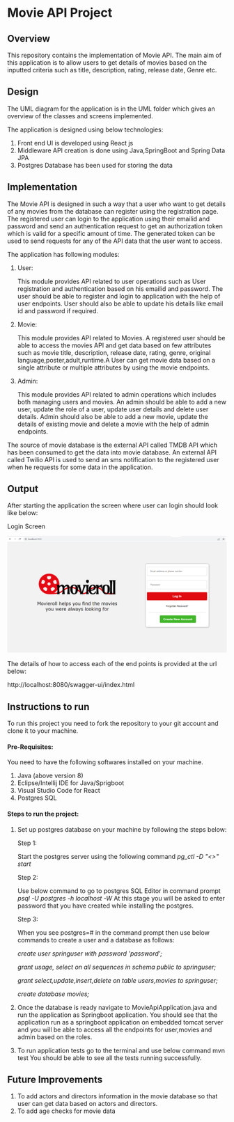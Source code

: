 # Movie API Project 

## Overview 
This repository contains the implementation of Movie API. 
The main aim of this application is to allow users to get details of movies based on the inputted criteria such as title, 
description, rating, release date, Genre etc. 

## Design
The UML diagram for the application is in the UML folder which gives an overview of the classes and screens implemented. 

The application is designed using below technologies:

1. Front end UI is developed using React js 
2. Middleware API creation is done using Java,SpringBoot and Spring Data JPA 
3. Postgres Database has been used for storing the data

## Implementation

The Movie API is designed in such a way that a user who want to get details of any movies from the database can register using 
the registration page. The registered user can login to the application using their emailid and password and send an 
authentication request to get an authorization token which is valid for a specific amount of time. The generated token can be
used to send requests for any of the API data that the user want to access.

The application has following modules: 

1. User:
   
   This module provides API related to  user operations such as User registration and authentication based on his emailid and password. The user should
   be able to register and login to application with the help of user endpoints. User should also be able to update his details like
   email id and password if required. 

2. Movie:
   
   This module provides API related to Movies. A registered user should be able to access the movies API and get data based on
   few attributes such as movie title, description, release date, rating, genre, original language,poster,adult,runtime.A User can 
   get movie data based on a single attribute or multiple attributes by using the movie endpoints.

3. Admin:

   This module provides API related to admin operations which includes both managing users and movies. An admin should be able to add 
   a new user, update the role of a user, update user details and delete user details. Admin should also be able to add a new movie, 
   update the details of existing movie and delete a movie with the help of admin endpoints.

The source of movie database is the external API called TMDB API which has been consumed to get the data into movie database. 
An external API called Twilio API is used to send an sms notification to the registered user when he requests for some data in 
the application.

## Output

After starting the application the screen where user can login should look like below: 

Login Screen 

![img.png](img.png)

The details of how to access each of the end points is provided at the url below:

http://localhost:8080/swagger-ui/index.html

## Instructions to run 

To run this project you need to fork the repository to your git account and clone it to your machine. 

#### Pre-Requisites: 

You need to have the following softwares installed on your machine.
1. Java (above version 8) 
2. Eclipse/Intellij IDE for Java/Sprigboot 
3. Visual Studio Code for React 
4. Postgres SQL

#### Steps to run the project: 

1. Set up postgres database on your machine by following the steps below:

   Step 1: 

   Start the postgres server using the following command
   _pg_ctl -D "<<path to postgres>>" start_

   Step 2: 

   Use below command to go to postgres SQL Editor in command prompt 
   _psql -U postgres -h localhost -W_ 
   At this stage you will be asked to enter password that you have created while installing the postgres.

   Step 3: 

   When you see postgres=# in the command prompt then use below commands to create a user and a database as follows:

   _create user springuser with password 'password';_

   _grant usage, select on all sequences in schema public to springuser;_

   _grant select,update,insert,delete on table users,movies to springuser;_

   _create database movies;_ 

2. Once the database is ready navigate to MovieApiApplication.java and run the application as Springboot application. 
   You should see that the application run as a springboot application on embedded tomcat server and you will be able to 
   access all the endpoints for user,movies and admin based on the roles.

3. To run application tests go to the terminal and use below command
   mvn test
   You should be able to see all the tests running successfully.

## Future Improvements 

1. To add actors and directors information in the movie database so that user can get data based on actors and directors.
2. To add age checks for movie data 


